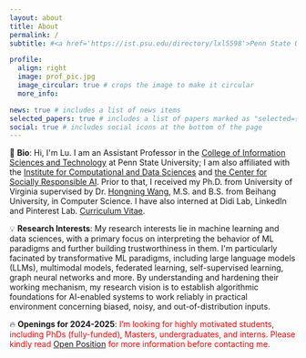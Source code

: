```yaml
---
layout: about
title: About
permalink: /
subtitle: #<a href='https://ist.psu.edu/directory/lxl5598'>Penn State University</a>

profile:
  align: right
  image: prof_pic.jpg
  image_circular: true # crops the image to make it circular
  more_info: 

news: true # includes a list of news items
selected_papers: true # includes a list of papers marked as "selected={true}"
social: true # includes social icons at the bottom of the page
---
```


:wave: **Bio**: Hi, I'm Lu. I am an Assistant Professor in the [College of Information Sciences and Technology](https://ist.psu.edu/) at Penn State University; I am also affiliated with the [Institute for Computational and Data Sciences](https://www.icds.psu.edu/) and [the Center for Socially Responsible AI](https://ai.psu.edu/). Prior to that, I received my Ph.D. from University of Virginia supervised by Dr. [Hongning Wang](https://www.cs.virginia.edu/~hw5x/), M.S. and B.S. from Beihang University, in Computer Science. I have also interned at Didi Lab, LinkedIn and Pinterest Lab. [Curriculum Vitae](/assets/pdf/Lu_cv.pdf).

:bulb: **Research Interests**: My research interests lie in machine learning and data sciences, with a primary focus on interpreting the behavior of ML paradigms and further building trustworthiness in them. I'm particularly facinated by transformative ML paradigms, including large language models (LLMs), multimodal models, federated learning, self-supervised learning, graph neural networks and more. By understanding and hardening their working mechanism, my research vision is to establish algorithmic foundations for AI-enabled systems to work reliably in practical environment concerning biased, noisy, and out-of-distribution inputs. 

:fire: **Openings for 2024-2025**: <span style="color:red"> I’m looking for highly motivated students, including PhDs (fully-funded), Masters, undergraduates, and interns. Please kindly read [Open Position](/position) for more information before contacting me. </span>
